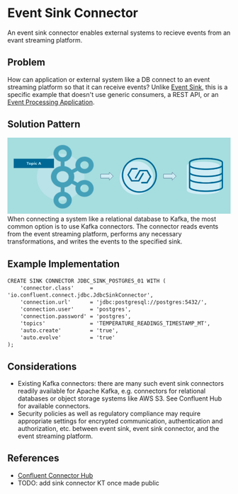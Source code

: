 # Event Sink Connector
An event sink connector enables external systems to recieve events from an evant streaming platform.

## Problem
How can application or external system like a DB connect to an event streaming platform so that it can receive events? Unlike [Event Sink](event-sink.md), this is a specific example that doesn't use generic consumers, a REST API, or an [Event Processing Application](../event-processing/event-processing-application). 

## Solution Pattern
![event-sink-connector](../img/event-sink-connector.png)
When connecting a system like a relational database to Kafka, the most common option is to use Kafka connectors. The connector reads events from the event streaming platform, performs any necessary transformations, and writes the events to the specified sink.

## Example Implementation
```
CREATE SINK CONNECTOR JDBC_SINK_POSTGRES_01 WITH (
    'connector.class'     = 'io.confluent.connect.jdbc.JdbcSinkConnector',
    'connection.url'      = 'jdbc:postgresql://postgres:5432/',
    'connection.user'     = 'postgres',
    'connection.password' = 'postgres',
    'topics'              = 'TEMPERATURE_READINGS_TIMESTAMP_MT',
    'auto.create'         = 'true',
    'auto.evolve'         = 'true'
);
```

## Considerations
* Existing Kafka connectors: there are many such event sink connectors readily available for Apache Kafka, e.g. connectors for relational databases or object storage systems like AWS S3.  See Confluent Hub for available connectors.
* Security policies as well as regulatory compliance may require appropriate settings for encrypted communication, authentication and authorization, etc. between event sink, event sink connector, and the event streaming platform.

## References
* [Confluent Connector Hub](https://www.confluent.io/hub/) 
* TODO: add sink connector KT once made public
